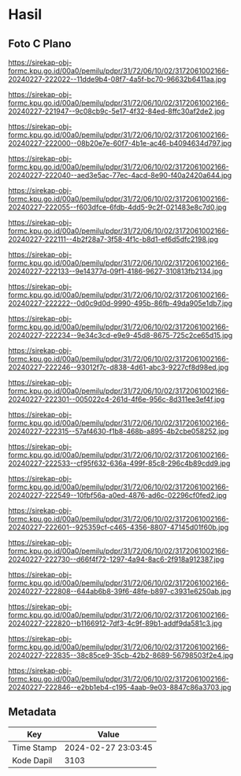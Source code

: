 # Hasil

## Foto C Plano

https://sirekap-obj-formc.kpu.go.id/00a0/pemilu/pdpr/31/72/06/10/02/3172061002166-20240227-222022--11dde9b4-08f7-4a5f-bc70-96632b6411aa.jpg

https://sirekap-obj-formc.kpu.go.id/00a0/pemilu/pdpr/31/72/06/10/02/3172061002166-20240227-221947--9c08cb9c-5e17-4f32-84ed-8ffc30af2de2.jpg

https://sirekap-obj-formc.kpu.go.id/00a0/pemilu/pdpr/31/72/06/10/02/3172061002166-20240227-222000--08b20e7e-60f7-4b1e-ac46-b4094634d797.jpg

https://sirekap-obj-formc.kpu.go.id/00a0/pemilu/pdpr/31/72/06/10/02/3172061002166-20240227-222040--aed3e5ac-77ec-4acd-8e90-f40a2420a644.jpg

https://sirekap-obj-formc.kpu.go.id/00a0/pemilu/pdpr/31/72/06/10/02/3172061002166-20240227-222055--f603dfce-6fdb-4dd5-9c2f-021483e8c7d0.jpg

https://sirekap-obj-formc.kpu.go.id/00a0/pemilu/pdpr/31/72/06/10/02/3172061002166-20240227-222111--4b2f28a7-3f58-4f1c-b8d1-ef6d5dfc2198.jpg

https://sirekap-obj-formc.kpu.go.id/00a0/pemilu/pdpr/31/72/06/10/02/3172061002166-20240227-222133--9e14377d-09f1-4186-9627-310813fb2134.jpg

https://sirekap-obj-formc.kpu.go.id/00a0/pemilu/pdpr/31/72/06/10/02/3172061002166-20240227-222222--0d0c9d0d-9990-495b-86fb-49da905e1db7.jpg

https://sirekap-obj-formc.kpu.go.id/00a0/pemilu/pdpr/31/72/06/10/02/3172061002166-20240227-222234--9e34c3cd-e9e9-45d8-8675-725c2ce65d15.jpg

https://sirekap-obj-formc.kpu.go.id/00a0/pemilu/pdpr/31/72/06/10/02/3172061002166-20240227-222246--93012f7c-d838-4d61-abc3-9227cf8d98ed.jpg

https://sirekap-obj-formc.kpu.go.id/00a0/pemilu/pdpr/31/72/06/10/02/3172061002166-20240227-222301--005022c4-261d-4f6e-956c-8d311ee3ef4f.jpg

https://sirekap-obj-formc.kpu.go.id/00a0/pemilu/pdpr/31/72/06/10/02/3172061002166-20240227-222315--57af4630-f1b8-468b-a895-4b2cbe058252.jpg

https://sirekap-obj-formc.kpu.go.id/00a0/pemilu/pdpr/31/72/06/10/02/3172061002166-20240227-222533--cf95f632-636a-499f-85c8-296c4b89cdd9.jpg

https://sirekap-obj-formc.kpu.go.id/00a0/pemilu/pdpr/31/72/06/10/02/3172061002166-20240227-222549--10fbf56a-a0ed-4876-ad6c-02296cf0fed2.jpg

https://sirekap-obj-formc.kpu.go.id/00a0/pemilu/pdpr/31/72/06/10/02/3172061002166-20240227-222601--925359cf-c465-4356-8807-47145d01f60b.jpg

https://sirekap-obj-formc.kpu.go.id/00a0/pemilu/pdpr/31/72/06/10/02/3172061002166-20240227-222730--d66f4f72-1297-4a94-8ac6-2f918a912387.jpg

https://sirekap-obj-formc.kpu.go.id/00a0/pemilu/pdpr/31/72/06/10/02/3172061002166-20240227-222808--644ab6b8-39f6-48fe-b897-c3931e6250ab.jpg

https://sirekap-obj-formc.kpu.go.id/00a0/pemilu/pdpr/31/72/06/10/02/3172061002166-20240227-222820--b1166912-7df3-4c9f-89b1-addf9da581c3.jpg

https://sirekap-obj-formc.kpu.go.id/00a0/pemilu/pdpr/31/72/06/10/02/3172061002166-20240227-222835--38c85ce9-35cb-42b2-8689-56798503f2e4.jpg

https://sirekap-obj-formc.kpu.go.id/00a0/pemilu/pdpr/31/72/06/10/02/3172061002166-20240227-222846--e2bb1eb4-c195-4aab-9e03-8847c86a3703.jpg


## Metadata

| Key        | Value               |
| ---------- | ------------------- |
| Time Stamp | 2024-02-27 23:03:45 |
| Kode Dapil | 3103                |



